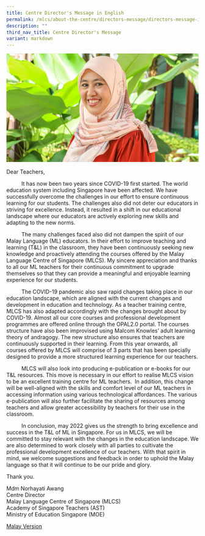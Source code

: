 ```yaml
---
title: Centre Director's Message in English
permalink: /mlcs/about-the-centre/directors-message/directors-message-in-english/
description: ""
third_nav_title: Centre Director's Message
variant: markdown
---
```

![Centre Director's Message](/images/Mdm_Hayati.jpg)

Dear Teachers,

&nbsp; &nbsp; &nbsp; &nbsp; &nbsp; It has now been two years since COVID-19 first started. The world education system including Singapore have been affected. We have successfully overcome the challenges in our effort to ensure continuous learning for our students. The challenges also did not deter our educators in striving for excellence. Instead, it resulted in a shift in our educational landscape where our educators are actively exploring new skills and adapting to the new norms.

&nbsp; &nbsp; &nbsp; &nbsp; &nbsp; The many challenges faced also did not dampen the spirit of our Malay Language (ML) educators. In their effort to improve teaching and learning (T&amp;L) in the classroom, they have been continuously seeking new knowledge and proactively attending the courses offered by the Malay Language Centre of Singapore (MLCS). My sincere appreciation and thanks to all our ML teachers for their continuous commitment to upgrade themselves so that they can provide a meaningful and enjoyable learning experience for our students.

&nbsp; &nbsp; &nbsp; &nbsp; &nbsp; The COVID-19 pandemic also saw rapid changes taking place in our education landscape, which are aligned with the current changes and development in education and technology. As a teacher training centre, MLCS has also adapted accordingly with the changes brought about by COVID-19. Almost all our core courses and professional development programmes are offered online through the OPAL2.0 portal. The courses structure have also been improvised using Malcom Knowles’ adult learning theory of andragogy. The new structure also ensures that teachers are continuously supported in their learning. From this year onwards, all courses offered by MLCS will comprise of 3 parts that has been specially designed to provide a more structured learning experience for our teachers.

&nbsp; &nbsp; &nbsp; &nbsp; &nbsp; MLCS will also look into producing e-publication or e-books for our T&amp;L resources. This move is necessary in our effort to realise MLCS vision to be an excellent training centre for ML teachers.&nbsp; In addition, this change will be well-aligned with the skills and comfort level of our ML teachers in accessing information using various technological affordances. The various e-publication will also further facilitate the sharing of resources among teachers and allow greater accessibility by teachers for their use in the classroom.

&nbsp; &nbsp; &nbsp; &nbsp; &nbsp; In conclusion, may 2022 gives us the strength to bring excellence and success in the T&amp;L of ML in Singapore. For us in MLCS, we will be committed to stay relevant with the changes in the education landscape. We are also determined to work closely with all parties to cultivate the professional development excellence of our teachers. With that spirit in mind, we welcome suggestions and feedback in order to uphold the Malay language so that it will continue to be our pride and glory.

Thank you.

Mdm Norhayati Awang
<br>
Centre Director
<br>
Malay Language Centre of Singapore (MLCS)
<br>
Academy of Singapore Teachers (AST)
<br>
Ministry of Education Singapore (MOE)

[Malay Version](/mlcs/about-the-centre/directors-message)